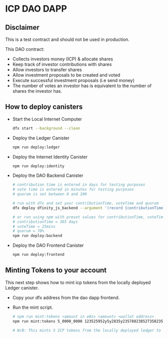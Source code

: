 # ICP DAO DAPP

## Disclaimer

This is a test contract and should not be used in production.

This DAO contract:

- Collects investors money (ICP) & allocate shares
- Keep track of investor contributions with shares
- Allow investors to transfer shares
- Allow investment proposals to be created and voted
- Execute successful investment proposals (i.e send money)
- The number of votes an investor has is equivalent to the number of shares the investor has.

## How to deploy canisters

- Start the Local Internet Computer

    ```bash
    dfx start --background --clean
    ```

- Deploy the Ledger Canister

    ```bash
    npm run deploy:ledger
    ```

- Deploy the Internet Identity Canister

    ```bash
    npm run deploy:identity
    ```

- Deploy the DAO Backend Canister

    ```bash
    # contribution time is entered in days for testing purposes
    # vote time is entered in minutes for testing purposes
	# quorum is set between 0 and 100
	
	# run with dfx and set your contributionTime, voteTime and quorum
	dfx deploy dfinity_js_backend --argument '(record {contributionTime = <time in days>; voteTime = <time in minutes>; quorum = <pass %>})'

	# or run using npm with preset values for contributionTime, voteTime and quorum
	# contributionTime = 365 days
	# voteTime = 15mins
	# quorum = 70%
	npm run deploy:backend

    ```

- Deploy the DAO Frontend Canister

    ```bash
    npm run deploy:frontend
    ```

## Minting Tokens to your account

This next step shows how to mint icp tokens from the locally deployed Ledger canister.

- Copy your dfx address from the dao dapp frontend.
- Run the mint script.

    ```bash
    # npm run mint:tokens <amount in e8s> <amount> <wallet address>
   npm run mint:tokens 5_0000_0000 123525952y5y2835y235788238527358235823857
    
    # N/B: This mints 5 ICP tokens from the locally deployed ledger to the address.
    ```
